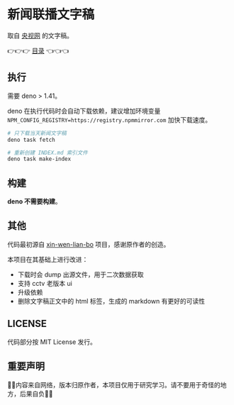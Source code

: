 # 新闻联播文字稿

取自 [央视网](https://tv.cctv.com/) 的文字稿。

👉👉👉 [目录](./INDEX.md) 👈👈👈


## 执行

需要 deno > 1.41。

deno 在执行代码时会自动下载依赖，建议增加环境变量 `NPM_CONFIG_REGISTRY=https://registry.npmmirror.com` 加快下载速度。

```sh
# 只下载当天新闻文字稿
deno task fetch

# 重新创建 INDEX.md 索引文件
deno task make-index
```

## 构建

**deno 不需要构建**。

## 其他

代码最初源自 [xin-wen-lian-bo](https://github.com/DuckBurnIncense/xin-wen-lian-bo) 项目，感谢原作者的创造。

本项目在其基础上进行改进：

- 下载时会 dump 出源文件，用于二次数据获取
- 支持 cctv 老版本 ui
- 升级依赖
- 删除文字稿正文中的 html 标签，生成的 markdown 有更好的可读性

## LICENSE

代码部分按 MIT License 发行。

## 重要声明

🚧🚧内容来自网络，版本归原作者，本项目仅用于研究学习。请不要用于奇怪的地方，后果自负🚧🚧
